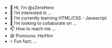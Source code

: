 - 👋 Hi, I’m @xZeroHero
- 👀 I’m interested in ...
- 🌱 I’m currently learning HTML/CSS - Javascript
- 💞️ I’m looking to collaborate on ...
- 📫 How to reach me ...
- 😄 Pronouns: He/Him
- ⚡ Fun fact: ...

<!---
xZeroHero/xZeroHero is a ✨ special ✨ repository because its `README.md` (this file) appears on your GitHub profile.
You can click the Preview link to take a look at your changes.
--->
